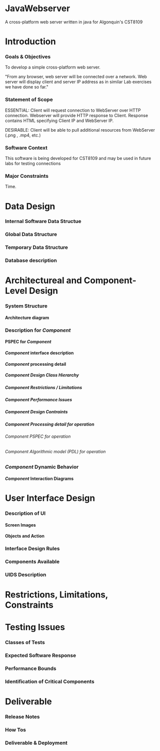 # JavaWebserver
A cross-platform web server written in java for Algonquin's CST8109
# Introduction
 

### Goals & Objectives
To develop a simple cross-platform web server. 

"From any browser, web server will be connected over a network. Web server will display client and server IP address as in similar Lab exercises we have done so far."

### Statement of Scope
ESSENTIAL: 
Client will request connection to WebServer over HTTP connection. Webserver will provide HTTP response to Client. Response contains HTML specifying Client IP and WebServer IP.

DESIRABLE:
Client will be able to pull additional resources from WebServer (.png , .mp4, etc.)

### Software Context

This software is being developed for CST8109 and may be used in future labs for testing connections

### Major Constraints

Time.

# Data Design

### Internal Software Data Structue

### Global Data Structure

### Temporary Data Structure

### Database description

# Architectureal and Component-Level Design

### System Structure

#### Architecture diagram

### Description for *Component*

#### PSPEC for *Component*

#### *Component* interface description

#### *Component* processing detail

##### *Component* Design Class Hierarchy 

##### *Component* Restrictions / Limitations

##### *Component* Performance Issues

##### *Component* Design Contraints

##### *Component* Processing detail for *operation*

###### *Component* PSPEC for *operation*

###### *Component* Algorithmic model (PDL) for *operation*

### *Component* Dynamic Behavior

#### *Component* Interaction Diagrams

# User Interface Design

### Description of UI

#### Screen Images

#### Objects and Action 

### Interface Design Rules

### Components Available

### UIDS Description

# Restrictions, Limitations, Constraints

# Testing Issues

### Classes of Tests

### Expected Software Response

### Performance Bounds

### Identification of Critical Components

# Deliverable

### Release Notes

### How Tos

### Deliverable & Deployment 
